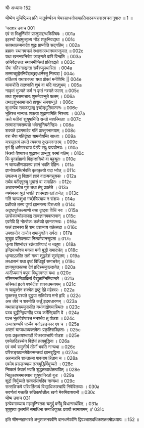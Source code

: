 श्रीः
अध्यायः 152

भीष्मेण युधिष्ठिरम् प्रति चातुर्वर्ण्यस्य श्रेयस्साधनोपायप्रतिपादकपराशरवचनानुवादः ॥ 1 ॥

\'पराशर उवाच 	001  
एवं स भिक्षुर्निर्वाणं प्राप्नुयाद्दग्धकिल्बिषः ।	001a  
इहस्थो देहमुत्सृज्य नीडं शकुनिवद्यथा ॥	001c  
सत्पथालम्बनादेव शूद्रः प्राप्नोति सद्गतिम् ।	002a  
ब्रह्मणः स्थानमचलं स्थानात्स्थानमवाप्नुयात् ॥	002c  
यथा खनन्खनित्रेण जाङ्गले वारि विन्दति ।	003a  
अनिर्वेदात्ततः स्थानमीप्सितं प्रतिपद्यते ॥	003c  
सैषा गतिरनाद्यन्ता सर्वैरप्युपधारिता ।	004a  
तस्माच्छूद्रैरनिर्वेदाच्छ्रद्दधानैस्तु नित्यदा |	004c  
वर्तितव्यं यथाशक्त्या यथा प्रोक्तं मनीषिभिः ||	004e  
यत्करोति तदश्नाति शुभं वा यदि वाऽशुभम् ।	005a  
नाकृतं भुज्यते कर्म न कृतं नश्यते फलम् ॥	005c  
तथा शुभसमाचारः शुभमेवाप्नुते फलम् ।	006a  
तथाऽशुभसमाचारो ह्यशुभं समवाप्नुते ।	006c  
शुभान्येव समादद्याद्य इच्छेद्भूतिमात्मनः ॥	006e  
भूतिश्च नान्यतः शक्त्या शूद्राणामिति निश्चयः ।	007a  
क्रते यतीनां शुश्रूषामिति सन्तो व्यवस्थिताः ॥	007c  
तस्मादागमसम्पन्नो भवेत्सुनियतेन्द्रियः ।	008a  
शक्यते ह्यागमादेव गतिं प्राप्तुमनामयाम् ॥	008c  
वरा चैषा गतिर्दृष्टा यामन्वेषन्ति साधवः ।	009a  
यत्रामृतत्वं लभते त्यक्त्वा दुःखमनन्तरम् ॥	009c  
इमं हि धर्ममास्थाय येऽपि स्युः पापयोनयः ।	010a  
स्त्रियो वैश्याश्च शूद्राश्च प्राप्नुयुः परमां गतिम् ।	010c  
किं पुनर्ब्राह्मणो विद्वान्क्षत्रियो वा बहुश्रुतः ॥	010e  
न चाप्यक्षीणपापस्य ज्ञानं भवति देहिनः ।	011a  
ज्ञानोपलब्धिर्भवति कृतकृत्यो यदा भवेत् ॥	011c  
उपलभ्य तु विज्ञानं ज्ञानं वाऽप्यनसूयकः ।	012a  
तथैव वर्तेद्गुरुषु भूयांसं वा समाहितः ॥	012c  
अथावमन्येत गुरुं तथा तेषु प्रवर्तते ।	013a  
व्यर्थमस्य श्रुतं भवति ज्ञानमज्ञानतां व्रजेत् ॥	013c  
गतिं चाप्यशुभां गच्छेन्निरयाय न संशयः ।	014a  
प्रक्षीयते तस्य पुण्यं ज्ञानमस्य विरुध्यते ॥	014c  
अदृष्टपूर्वकल्याणो यथा दृष्ट्वा विधिं नरः ।	015a  
उत्सेकान्मोहमापद्य तत्वज्ञानमवाप्तवान् ॥	015c  
एवमेवि हि नोत्सेकः कर्तव्यो ज्ञानसम्भवः ।	016a  
फलं ज्ञानस्य हि शमः प्रशामाय यतेत्सदा ॥	016c  
उपशान्तेन दान्तेन क्षमायुक्तेन सर्वदा ।	017a  
शुश्रूषा प्रतिपत्तव्या नित्यमेवानसूयता ॥	017c  
धृत्या शिश्नोदरं रक्षेत्पाणिपादं च चक्षुषा ।	018a  
इन्द्रियार्थांश्च मनसा मनो बुद्धौ समादधेत् ॥	018c  
धृत्याऽऽसीत ततो गत्वा शुद्धदेशं सुसंवृतम् ।	019a  
लब्धासनं यथा दृष्टं विधिपूर्वं समाचरेत् ॥	019c  
ज्ञानयुक्तस्तथा देवं हृदिस्थमुपलक्षयेत् ।	020a  
आदीप्यमानं वपुषा विधूममनलं यथा ॥	020c  
रश्मिमन्तमिवादित्यं वैद्युताग्निमिवाम्बरे ।	021a  
संस्थितं हृदये पश्येदीशं शाश्वतमव्ययम् ॥	021c  
न चायुक्तेन शक्येत द्रष्टुं देहे महेश्वरः ।	022a  
युक्तस्तु पश्यते बुद्ध्या सन्निवेश्य मनो हृदि ॥	022c  
अथ त्वेवं न शक्नोति कर्तुं हृदयधारणम् ।	023a  
यथासाङ्ख्यमुपासीत यथावद्योगमास्थितः ॥	023c  
पञ्च बुद्धीन्द्रियाणीह पञ्च कर्मेन्द्रियाणि वै ।	024a  
पञ्च भूतविशेषाश्च मनश्चैव तु षोडश ॥	024c  
तन्मात्राण्यपि पञ्चैव मनोऽहङ्कार एव च ।	025a  
अष्टमं चाप्यथाव्यक्तमेताः प्रकृतिसञ्ज्ञिताः ।	025c  
एताः प्रकृतयश्चाष्टौ विकाराश्चापि षोडश ॥	025e  
एवमेतदिहस्थेन विज्ञेयं तत्वबुद्धिना ।	026a  
एवं वर्ष्म समुत्तीर्य तीर्णो भवति नान्यथा ॥	026c  
परिसङ्ख्यानमेवैतन्मन्तव्यं ज्ञानबुद्धिना ॥	027ac  
अहन्यहनि शान्तात्मा पावनाय हिताय च ।	028a  
एवमेव प्रसङ्ख्याय तत्वबुद्धिर्विमुच्यते ।	028c  
निष्कलं केवलं भवति शुद्धतत्वार्थतत्ववित् ॥	028e  
भिक्षुकाश्रममास्थाय शुश्रूषानिरतो बुधः ।	029a  
शूद्रो निर्मुच्यते सत्वसंसर्गादेव नान्यथा ॥	029c  
सत्सन्निक्रषे परिवर्तितव्यं विद्याधिकाश्चापि निषेवितव्याः ।	030a  
सवर्णतां गच्छति सन्निकर्षान्नीलः खगो मेरुमिवाश्रयन्वै ॥	030c  
भीष्म उवाच 	031  
इत्येवमाख्याय महामुनिस्तदा चतुर्षु वर्णेषु विधानमर्थवित् ।	031a  
शुश्रूषया वृत्तगतिं समाधिना समाधियुक्तः प्रययौ स्वमाश्रमम् ॥\' 	031c  

इति श्रीमन्महाभारते अनुशासनपर्वणि दानधर्मपर्वणि द्विपञ्चाशदधिकशततमोऽध्यायः ॥ 152 ॥
